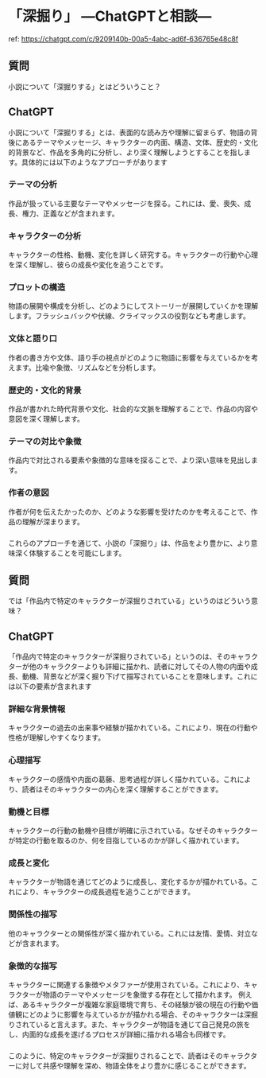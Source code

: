 # 「深掘り」 ―ChatGPTと相談―
ref: https://chatgpt.com/c/9209140b-00a5-4abc-ad6f-636765e48c8f


## 質問
小説について「深掘りする」とはどういうこと？


## ChatGPT
小説について「深掘りする」とは、表面的な読み方や理解に留まらず、物語の背後にあるテーマやメッセージ、キャラクターの内面、構造、文体、歴史的・文化的背景など、作品を多角的に分析し、より深く理解しようとすることを指します。具体的には以下のようなアプローチがあります


### テーマの分析
作品が扱っている主要なテーマやメッセージを探る。これには、愛、喪失、成長、権力、正義などが含まれます。

### キャラクターの分析
キャラクターの性格、動機、変化を詳しく研究する。キャラクターの行動や心理を深く理解し、彼らの成長や変化を追うことです。

### プロットの構造
物語の展開や構成を分析し、どのようにしてストーリーが展開していくかを理解します。フラッシュバックや伏線、クライマックスの役割なども考慮します。

### 文体と語り口
作者の書き方や文体、語り手の視点がどのように物語に影響を与えているかを考えます。比喩や象徴、リズムなどを分析します。

### 歴史的・文化的背景
作品が書かれた時代背景や文化、社会的な文脈を理解することで、作品の内容や意図を深く理解します。

### テーマの対比や象徴
作品内で対比される要素や象徴的な意味を探ることで、より深い意味を見出します。

### 作者の意図
作者が何を伝えたかったのか、どのような影響を受けたのかを考えることで、作品の理解が深まります。

### 
これらのアプローチを通じて、小説の「深掘り」は、作品をより豊かに、より意味深く体験することを可能にします。





## 質問
では「作品内で特定のキャラクターが深掘りされている」というのはどういう意味？

## ChatGPT
「作品内で特定のキャラクターが深掘りされている」というのは、そのキャラクターが他のキャラクターよりも詳細に描かれ、読者に対してその人物の内面や成長、動機、背景などが深く掘り下げて描写されていることを意味します。これには以下の要素が含まれます

### 詳細な背景情報
キャラクターの過去の出来事や経験が描かれている。これにより、現在の行動や性格が理解しやすくなります。

### 心理描写
キャラクターの感情や内面の葛藤、思考過程が詳しく描かれている。これにより、読者はそのキャラクターの内心を深く理解することができます。

### 動機と目標
キャラクターの行動の動機や目標が明確に示されている。なぜそのキャラクターが特定の行動を取るのか、何を目指しているのかが詳しく描かれています。

### 成長と変化
キャラクターが物語を通じてどのように成長し、変化するかが描かれている。これにより、キャラクターの成長過程を追うことができます。

### 関係性の描写
他のキャラクターとの関係性が深く描かれている。これには友情、愛情、対立などが含まれます。

### 象徴的な描写
キャラクターに関連する象徴やメタファーが使用されている。これにより、キャラクターが物語のテーマやメッセージを象徴する存在として描かれます。
例えば、あるキャラクターが複雑な家庭環境で育ち、その経験が彼の現在の行動や価値観にどのように影響を与えているかが描かれる場合、そのキャラクターは深掘りされていると言えます。また、キャラクターが物語を通じて自己発見の旅をし、内面的な成長を遂げるプロセスが詳細に描かれる場合も同様です。


### 
このように、特定のキャラクターが深掘りされることで、読者はそのキャラクターに対して共感や理解を深め、物語全体をより豊かに感じることができます。
